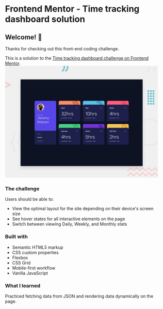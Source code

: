 # Frontend Mentor - Time tracking dashboard solution

## Welcome! 👋

Thanks for checking out this front-end coding challenge.

This is a solution to the [Time tracking dashboard challenge on Frontend Mentor](https://www.frontendmentor.io/challenges/time-tracking-dashboard-UIQ7167Jw).
![Design preview for the Time tracking dashboard coding challenge](./design/desktop-preview.jpg)

### The challenge

Users should be able to:

- View the optimal layout for the site depending on their device's screen size
- See hover states for all interactive elements on the page
- Switch between viewing Daily, Weekly, and Monthly stats

### Built with

- Semantic HTML5 markup
- CSS custom properties
- Flexbox
- CSS Grid
- Mobile-first workflow
- Vanilla JavaScript

### What I learned

Practiced fetching data from JSON and rendering data dynamically on the page.

